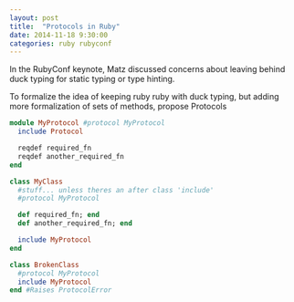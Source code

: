 ```yaml
---
layout: post
title:  "Protocols in Ruby"
date: 2014-11-18 9:30:00
categories: ruby rubyconf
---
```


In the RubyConf keynote, Matz discussed concerns about leaving behind duck typing for static typing or type hinting.

To formalize the idea of keeping ruby ruby with duck typing, but adding more formalization of sets of methods, propose Protocols

```ruby
module MyProtocol #protocol MyProtocol
  include Protocol

  reqdef required_fn
  reqdef another_required_fn
end

class MyClass
  #stuff... unless theres an after class 'include'
  #protocol MyProtocol

  def required_fn; end
  def another_required_fn; end

  include MyProtocol
end

class BrokenClass
  #protocol MyProtocol
  include MyProtocol
end #Raises ProtocolError
```

